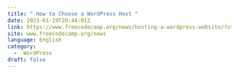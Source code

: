 ```yaml
---
title: " How to Choose a WordPress Host "
date: 2023-01-19T20:44:01Z
link: https://www.freecodecamp.org/news/hosting-a-wordpress-website/?utm_medium=RSS&utm_source=news.12bit.vn
site: www.freecodecamp.org/news
language: English
category:
  -  WordPress 
draft: false
---
```

